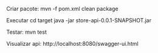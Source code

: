 Criar pacote:
mvn -f pom.xml clean package

Executar
cd target
java -jar store-api-0.0.1-SNAPSHOT.jar

Testar:
mvn test

Visualizar api:
http://localhost:8080/swagger-ui.html